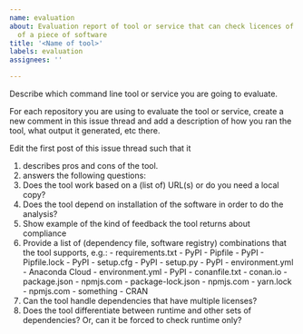 ```yaml
---
name: evaluation
about: Evaluation report of tool or service that can check licences of dependencies
  of a piece of software
title: '<Name of tool>'
labels: evaluation
assignees: ''

---
```


Describe which command line tool or service you are going to evaluate.

For each repository you are using to evaluate the tool or service, create a new comment in this issue thread and add a description of how you ran the tool, what output it generated, etc there.

Edit the first post of this issue thread such that it 

1. describes pros and cons of the tool.
1. answers the following questions:
  1. Does the tool work based on a (list of) URL(s) or do you need a local copy?
  1. Does the tool depend on installation of the software in order to do the analysis?
  1. Show example of the kind of feedback the tool returns about compliance
  1. Provide a list of (dependency file, software registry) combinations that the tool supports, e.g.:
    - requirements.txt - PyPI
    - Pipfile - PyPI
    - Pipfile.lock - PyPI
    - setup.cfg - PyPI
    - setup.py - PyPI
    - environment.yml - Anaconda Cloud
    - environment.yml - PyPI
    - conanfile.txt - conan.io
    - package.json - npmjs.com
    - package-lock.json - npmjs.com
    - yarn.lock - npmjs.com
    - something - CRAN
  1. Can the tool handle dependencies that have multiple licenses?
  1. Does the tool differentiate between runtime and other sets of dependencies? Or, can it be forced to check runtime only?
